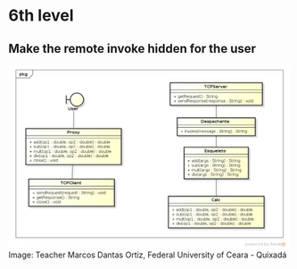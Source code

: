 # 6th level
## Make the remote invoke hidden for the user
![img.png](resources/img.png)
Image: Teacher Marcos Dantas Ortiz, Federal University of Ceara - Quixadá